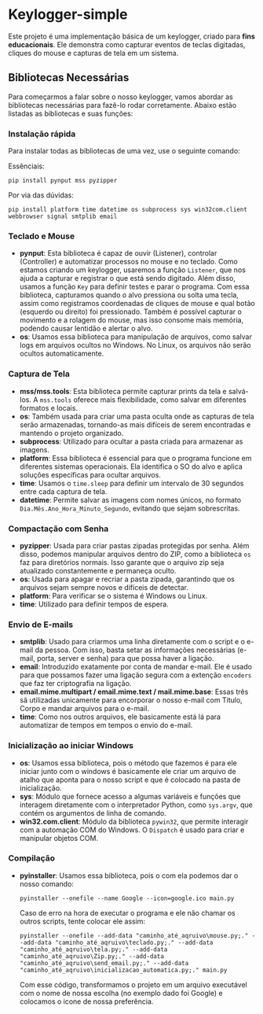 <h1>Keylogger-simple</h1>

<p>Este projeto é uma implementação básica de um keylogger, criado para <strong>fins educacionais</strong>. Ele demonstra como capturar eventos de teclas digitadas, cliques do mouse e capturas de tela em um sistema.</p>

<h2>Bibliotecas Necessárias</h2>

<p>Para começarmos a falar sobre o nosso keylogger, vamos abordar as bibliotecas necessárias para fazê-lo rodar corretamente. Abaixo estão listadas as bibliotecas e suas funções:</p>

<h3>Instalação rápida</h3>
<p>Para instalar todas as bibliotecas de uma vez, use o seguinte comando:</p>

Essênciais:
<pre><code>pip install pynput mss pyzipper</code></pre>

Por via das dúvidas:
<pre><code>pip install platform time datetime os subprocess sys win32com.client webbrowser signal smtplib email</code></pre>

<h3>Teclado e Mouse</h3>

<ul>
  <li><strong>pynput</strong>: Esta biblioteca é capaz de ouvir (Listener), controlar (Controller) e automatizar processos no mouse e no teclado. Como estamos criando um keylogger, usaremos a função <code>Listener</code>, que nos ajuda a capturar e registrar o que está sendo digitado. Além disso, usamos a função <code>Key</code> para definir testes e parar o programa. Com essa biblioteca, capturamos quando o alvo pressiona ou solta uma tecla, assim como registramos coordenadas de cliques de mouse e qual botão (esquerdo ou direito) foi pressionado. Também é possível capturar o movimento e a rolagem do mouse, mas isso consome mais memória, podendo causar lentidão e alertar o alvo.</li>
  <li><strong>os</strong>: Usamos essa biblioteca para manipulação de arquivos, como salvar logs em arquivos ocultos no Windows. No Linux, os arquivos não serão ocultos automaticamente.</li>
</ul>

<h3>Captura de Tela</h3>

<ul>
  <li><strong>mss/mss.tools</strong>: Esta biblioteca permite capturar prints da tela e salvá-los. A <code>mss.tools</code> oferece mais flexibilidade, como salvar em diferentes formatos e locais.</li>
  <li><strong>os</strong>: Também usada para criar uma pasta oculta onde as capturas de tela serão armazenadas, tornando-as mais difíceis de serem encontradas e mantendo o projeto organizado.</li>
  <li><strong>subprocess</strong>: Utilizado para ocultar a pasta criada para armazenar as imagens.</li>
  <li><strong>platform</strong>: Essa biblioteca é essencial para que o programa funcione em diferentes sistemas operacionais. Ela identifica o SO do alvo e aplica soluções específicas para ocultar arquivos.</li>
  <li><strong>time</strong>: Usamos o <code>time.sleep</code> para definir um intervalo de 30 segundos entre cada captura de tela.</li>
  <li><strong>datetime</strong>: Permite salvar as imagens com nomes únicos, no formato <code>Dia.Mês.Ano_Hora_Minuto_Segundo</code>, evitando que sejam sobrescritas.</li>
</ul>

<h3>Compactação com Senha</h3>

<ul>
  <li><strong>pyzipper</strong>: Usada para criar pastas zipadas protegidas por senha. Além disso, podemos manipular arquivos dentro do ZIP, como a biblioteca <code>os</code> faz para diretórios normais. Isso garante que o arquivo zip seja atualizado constantemente e permaneça oculto.</li>
  <li><strong>os</strong>: Usada para apagar e recriar a pasta zipada, garantindo que os arquivos sejam sempre novos e difíceis de detectar.</li>
  <li><strong>platform</strong>: Para verificar se o sistema é Windows ou Linux.</li>
  <li><strong>time</strong>: Utilizado para definir tempos de espera.</li>
</ul>

<h3>Envio de E-mails</h3>

<ul>
  <li><strong>smtplib</strong>: Usado para criarmos uma linha diretamente com o script e o e-mail da pessoa. Com isso, basta setar as informações necessárias (e-mail, porta, server e senha) para que possa haver a ligação.</li>
  <li><strong>email</strong>: Introduzido exatamente por conta de mandar e-mail. Ele é usado para que possamos fazer uma ligação segura com a extenção <code>encoders</code> que faz ter criptografia na ligação.</li>
  <li><strong>email.mime.multipart / email.mime.text / mail.mime.base</strong>: Essas três sã utilizadas unicamente para encorporar o nosso e-mail com Título, Corpo e mandar arquivos para o e-mail.</li>
  <li><strong>time</strong>: Como nos outros arquivos, ele basicamente está lá para automatizar de tempos em tempos o envio do e-mail.</li>
</ul>

<h3>Inicialização ao iniciar Windows</h3>

<ul>
  <li><strong>os</strong>: Usamos essa biblioteca, pois o método que fazemos é para ele iniciar junto com o windows é basicamente ele criar um arquivo de atalho que aponta para o nosso script e que é colocado na pasta de inicialização.</li>
  <li><strong>sys</strong>: Módulo que fornece acesso a algumas variáveis e funções que interagem diretamente com o interpretador Python, como <code>sys.argv</code>, que contém os argumentos de linha de comando.</li>
  <li><strong>win32.com.client</strong>: Módulo da biblioteca <code>pywin32</code>, que permite interagir com a automação COM do Windows. O <code>Dispatch</code> é usado para criar e manipular objetos COM.</li>
</ul>

<h3>Compilação</h3>

<ul>
  <li><strong>pyinstaller</strong>: Usamos essa biblioteca, pois o com ela podemos dar o nosso comando:
  <pre><code>pyinstaller --onefile --name Google --icon=google.ico main.py</code></pre>
    Caso de erro na hora de executar o programa e ele não chamar os outros scripts, tente colocar ele assim:
<pre><code>pyinstaller --onefile --add-data "caminho_até_aqruivo\mouse.py;." --add-data "caminho_até_aqruivo\teclado.py;." --add-data "caminho_até_aqruivo\tela.py;." --add-data "caminho_até_aqruivo\Zip.py;." --add-data "caminho_até_aqruivo\send_email.py;." --add-data "caminho_até_aqruivo\inicializacao_automatica.py;." main.py
</code></pre>
    Com esse código, transformamos o projeto em um arquivo executável com o nome de nossa escolha (no exemplo dado foi Google) e colocamos o icone de nossa preferência.</li>
</ul>
